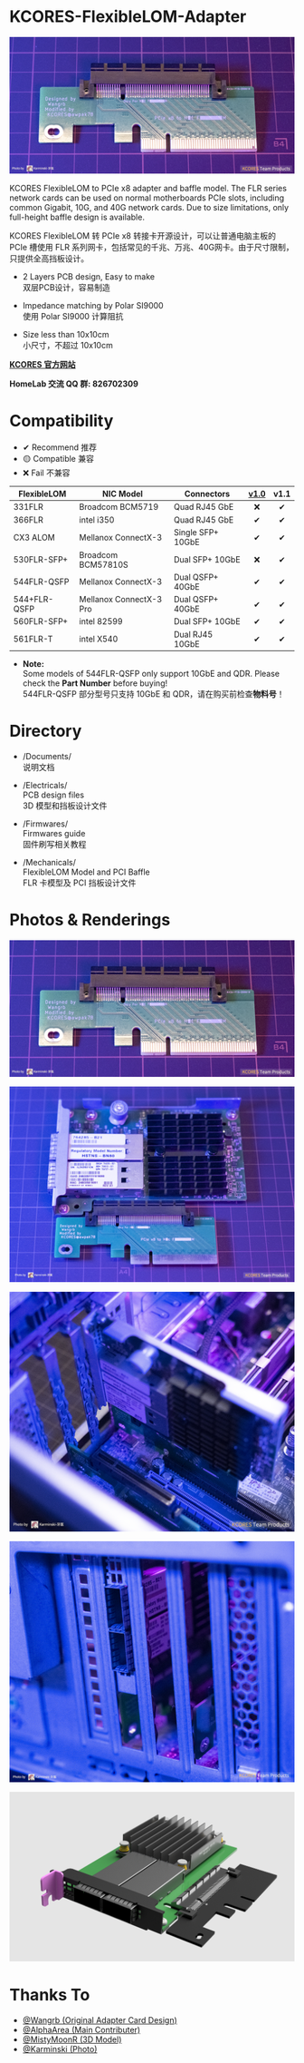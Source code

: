 # KCORES-FlexibleLOM-Adapter

![FlexibleLOM-Adapter-Card-Top-View](Documents/Pictures/Photos/FlexibleLOM-Adapter-Card-Top-View.png)  

KCORES FlexibleLOM to PCIe x8 adapter and baffle model. The FLR series network cards can be used on normal motherboards PCIe slots, including common Gigabit, 10G, and 40G network cards. Due to size limitations, only full-height baffle design is available.  

KCORES FlexibleLOM 转 PCIe x8 转接卡开源设计，可以让普通电脑主板的 PCIe 槽使用 FLR 系列网卡，包括常见的千兆、万兆、40G网卡。由于尺寸限制，只提供全高挡板设计。

- 2 Layers PCB design, Easy to make  
双层PCB设计，容易制造

- Impedance matching by Polar SI9000  
使用 Polar SI9000 计算阻抗

- Size less than 10x10cm  
小尺寸，不超过 10x10cm

**[KCORES 官方网站](http://kcores.com/)**

**HomeLab 交流 QQ 群: 826702309**

# Compatibility

- ✔ Recommend 推荐
- 🟡 Compatible 兼容
- ❌ Fail 不兼容

| FlexibleLOM  | NIC Model               | Connectors        | [v1.0](https://github.com/KCORES/KCORES-FlexibleLOM-Adapter/releases/tag/v1.0) |   v1.1 |
| ------------ | ----------------------- | ----------------- | :----: | :----: |
| 331FLR       | Broadcom BCM5719        | Quad RJ45 GbE     | ❌     | ✔     |
| 366FLR       | intel i350              | Quad RJ45 GbE     | ✔      | ✔     |
| CX3 ALOM     | Mellanox ConnectX-3     | Single SFP+ 10GbE | ✔      | ✔     |
| 530FLR-SFP+  | Broadcom BCM57810S      | Dual SFP+ 10GbE   | ❌     | ✔     |
| 544FLR-QSFP  | Mellanox ConnectX-3     | Dual QSFP+ 40GbE  | ✔      | ✔     |
| 544+FLR-QSFP | Mellanox ConnectX-3 Pro | Dual QSFP+ 40GbE  | ✔      | ✔     |
| 560FLR-SFP+  | intel 82599             | Dual SFP+ 10GbE   | ✔      | ✔     |
| 561FLR-T     | intel X540              | Dual RJ45 10GbE   | ✔      | ✔     |

- **Note:**  
Some models of 544FLR-QSFP only support 10GbE and QDR. Please check
 the **Part Number** before buying!  
544FLR-QSFP 部分型号只支持 10GbE 和 QDR，请在购买前检查**物料号**！

# Directory

- /Documents/    
说明文档

- /Electricals/  
PCB design files  
3D 模型和挡板设计文件

- /Firmwares/  
Firmwares guide  
固件刷写相关教程

- /Mechanicals/  
FlexibleLOM Model and PCI Baffle  
FLR 卡模型及 PCI 挡板设计文件


# Photos & Renderings

![FlexibleLOM-Adapter-Card-Top-View.png](Documents/Pictures/Photos/FlexibleLOM-Adapter-Card-Top-View.png)

![FlexibleLOM-Adapter-CardTop-View.png](Documents/Pictures/Photos/FlexibleLOM-Adapter-CardTop-View.png)

![FlexibleLOM-Card-With-Adapter-Card-in-Machine.png](Documents/Pictures/Photos/FlexibleLOM-Card-With-Adapter-Card-in-Machine.png)

![FlexibleLOM-Card-With-Adapter-Card-in-Machine-Backside-View.png](Documents/Pictures/Photos/FlexibleLOM-Card-With-Adapter-Card-in-Machine-Backside-View.png)

![FlexibleLOM-Card-With-Adapter-Card-Renderings](Documents/Pictures/Renderings/V1.0.png)

# Thanks To

- [@Wangrb (Original Adapter Card Design)](https://github.com/Wangrb)
- [@AlphaArea (Main Contributer)](https://github.com/alphaarea)
- [@MistyMoonR (3D Model)](https://github.com/MistyMoonR)  
- [@Karminski (Photo)](https://github.com/karminski)
